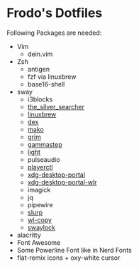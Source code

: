 Frodo's Dotfiles
===============

Following Packages are needed:
* Vim 
  * dein.vim
* Zsh
  * antigen
  * fzf via linuxbrew
  * base16-shell
* sway 
  * i3blocks
  * [the_silver_searcher](https://github.com/ggreer/the_silver_searcher)
  * [linuxbrew](https://github.com/Linuxbrew/brew)
  * [dex](https://github.com/jceb/dex)
  * [mako](https://github.com/emersion/mako)
  * [grim](https://github.com/emersion/grim)
  * [gammastep](https://gitlab.com/chinstrap/gammastep)
  * [light](https://github.com/haikarainen/light)
  * pulseaudio
  * [playerctl](https://github.com/altdesktop/playerctl)
  * [xdg-desktop-portal](https://github.com/flatpak/xdg-desktop-portal)
  * [xdg-desktop-portal-wlr](https://github.com/emersion/xdg-desktop-portal-wlr)
  * imagick
  * jq
  * pipewire
  * [slurp](https://github.com/emersion/slurp)
  * [wl-copy](https://github.com/bugaevc/wl-clipboard)
  * [swaylock](https://github.com/swaywm/swaylock.git)
* alacritty
* Font Awesome
* Some Powerline Font like in Nerd Fonts
* flat-remix icons + oxy-white cursor
